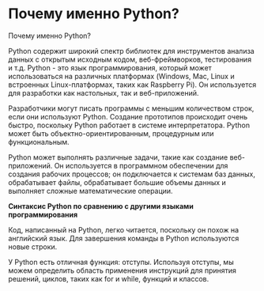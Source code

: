 # Почему именно Python?

Почему именно Python?&#x20;

Python содержит широкий спектр библиотек для инструментов анализа данных с открытым исходным кодом, веб-фреймворков, тестирования и т.д. Python - это язык программирования, который может использоваться на различных платформах (Windows, Mac, Linux и встроенных Linux-платформах, таких как Raspberry Pi). Он используется для разработки как настольных, так и веб-приложений.

Разработчики могут писать программы с меньшим количеством строк, если они используют Python. Создание прототипов происходит очень быстро, поскольку Python работает в системе интерпретатора. Python может быть объектно-ориентированным, процедурным или функциональным.

Python может выполнять различные задачи, такие как создание веб-приложений. Он используется в программном обеспечении для создания рабочих процессов; он подключается к системам баз данных, обрабатывает файлы, обрабатывает большие объемы данных и выполняет сложные математические операции.

**Синтаксис Python по сравнению с другими языками программирования**

Код, написанный на Python, легко читается, поскольку он похож на английский язык. Для завершения команды в Python используются новые строки.

У Python есть отличная функция: отступы. Используя отступы, мы можем определить область применения инструкций для принятия решений, циклов, таких как for и while, функций и классов.
